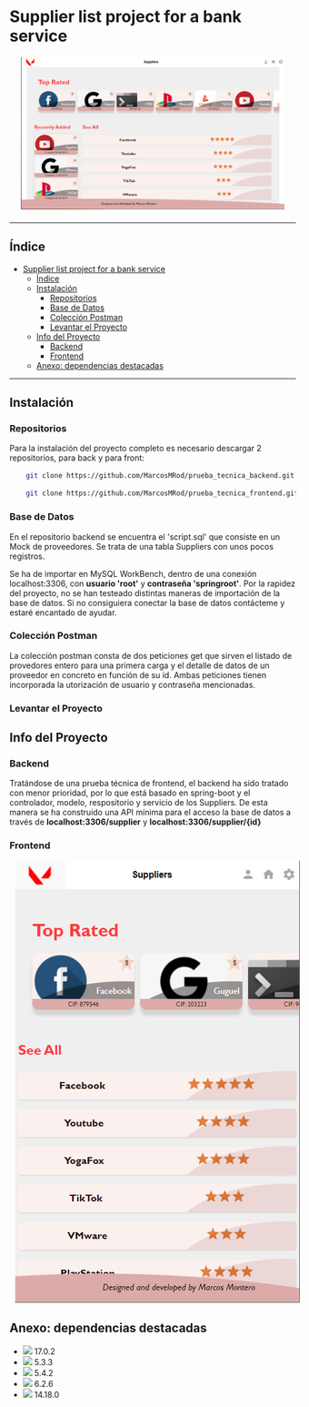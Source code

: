 # Supplier list project for a bank service

<div style="text-align: center; margin: 20px 20px"><img src="./doc/imgs/1k.png" style="width: 500px; align: center" /></div>

---

## Índice<a name="indice"></a>

- [Supplier list project for a bank service](#supplier-list-project-for-a-bank-service)
  - [Índice<a name="indice"></a>](#índice)
  - [Instalación<a name="instalacion"></a>](#instalación)
    - [Repositorios<a name="repositorios"></a>](#repositorios)
    - [Base de Datos<a name="basededatos"></a>](#base-de-datos)
    - [Colección Postman<a name="postman"></a>](#colección-postman)
    - [Levantar el Proyecto<a name="levantar"></a>](#levantar-el-proyecto)
  - [Info del Proyecto<a name="info"></a>](#info-del-proyecto)
    - [Backend<a name="backend"></a>](#backend)
    - [Frontend<a name="frontend"></a>](#frontend)
  - [Anexo: dependencias destacadas<a name="anexo"></a>](#anexo-dependencias-destacadas)

---

## Instalación<a name="instalacion"></a>

### Repositorios<a name="repositorios"></a>

Para la instalación del proyecto completo es necesario descargar 2 repositorios, para back y para front:

```sh
    git clone https://github.com/MarcosMRod/prueba_tecnica_backend.git
```

```sh
    git clone https://github.com/MarcosMRod/prueba_tecnica_frontend.git
```

### Base de Datos<a name="basededatos"></a>

En el repositorio backend se encuentra el 'script.sql' que consiste en un Mock de proveedores. Se trata de una tabla Suppliers con unos pocos registros.

Se ha de importar en MySQL WorkBench, dentro de una conexión localhost:3306, con **usuario 'root'** y **contraseña 'springroot'**. Por la rapidez del proyecto, no se han testeado distintas maneras de importación de la base de datos. Si no consiguiera conectar la base de datos contácteme y estaré encantado de ayudar.

### Colección Postman<a name="postman"></a>

La colección postman consta de dos peticiones get que sirven el listado de provedores entero para una primera carga y el detalle de datos de un proveedor en concreto en función de su id. Ambas peticiones tienen incorporada la utorización de usuario y contraseña mencionadas.

### Levantar el Proyecto<a name="levantar"></a>

## Info del Proyecto<a name="info"></a>

### Backend<a name="backend"></a>

Tratándose de una prueba técnica de frontend, el backend ha sido tratado con menor prioridad, por lo que está basado en spring-boot y el controlador, modelo, respositorio y servicio de los Suppliers. De esta manera se ha construido una API mínima para el acceso la base de datos a través de **localhost:3306/supplier** y **localhost:3306/supplier/{id}**

### Frontend<a name="frontend"></a>

<img src="./doc/imgs/mobile.png" style="margin-left: 10px;" />

## Anexo: dependencias destacadas<a name="anexo"></a>

- <img src="https://img.shields.io/badge/-React-000000?style=flat&logo=react&logoColor=00c8ff"> 17.0.2
- <img src="https://img.shields.io/badge/-StyledComponents-grey?style=flat&logo=styled-components"> 5.3.3
- <img src="https://img.shields.io/badge/-MaterialUI-blue?style=flat&logo=mui&logoColor=white"> 5.4.2
- <img src="https://img.shields.io/badge/-FramerMotion-purple?style=flat&logo=framer&logoColor=white"> 6.2.6
- <img src="https://img.shields.io/badge/-Node-3C873A?style=flat&logo=Node.js&logoColor=white"> 14.18.0
